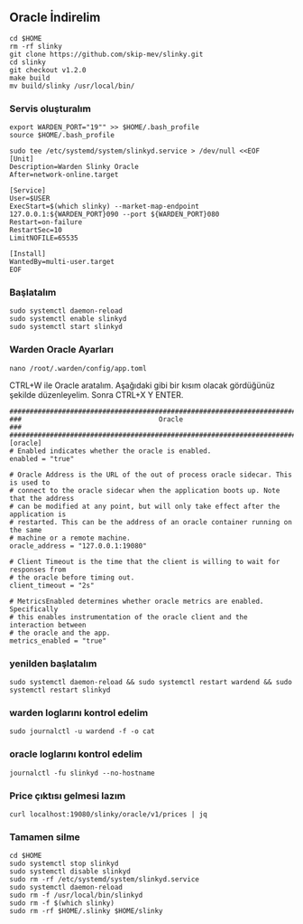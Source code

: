 ## Oracle İndirelim
```
cd $HOME
rm -rf slinky
git clone https://github.com/skip-mev/slinky.git
cd slinky
git checkout v1.2.0
make build
mv build/slinky /usr/local/bin/
```
### Servis oluşturalım
```
export WARDEN_PORT="19"" >> $HOME/.bash_profile
source $HOME/.bash_profile
```
```
sudo tee /etc/systemd/system/slinkyd.service > /dev/null <<EOF
[Unit]
Description=Warden Slinky Oracle
After=network-online.target

[Service]
User=$USER
ExecStart=$(which slinky) --market-map-endpoint 127.0.0.1:${WARDEN_PORT}090 --port ${WARDEN_PORT}080
Restart=on-failure
RestartSec=10
LimitNOFILE=65535

[Install]
WantedBy=multi-user.target
EOF
```
### Başlatalım
```
sudo systemctl daemon-reload
sudo systemctl enable slinkyd
sudo systemctl start slinkyd
```
### Warden Oracle Ayarları
```
nano /root/.warden/config/app.toml
```
CTRL+W ile Oracle aratalım. Aşağıdaki gibi bir kısım olacak gördüğünüz şekilde düzenleyelim. Sonra CTRL+X Y ENTER.
```
###############################################################################
###                                  Oracle                                 ###
###############################################################################
[oracle]
# Enabled indicates whether the oracle is enabled.
enabled = "true"

# Oracle Address is the URL of the out of process oracle sidecar. This is used to
# connect to the oracle sidecar when the application boots up. Note that the address
# can be modified at any point, but will only take effect after the application is
# restarted. This can be the address of an oracle container running on the same
# machine or a remote machine.
oracle_address = "127.0.0.1:19080"

# Client Timeout is the time that the client is willing to wait for responses from 
# the oracle before timing out.
client_timeout = "2s"

# MetricsEnabled determines whether oracle metrics are enabled. Specifically
# this enables instrumentation of the oracle client and the interaction between
# the oracle and the app.
metrics_enabled = "true"
```
### yenilden başlatalım
```
sudo systemctl daemon-reload && sudo systemctl restart wardend && sudo systemctl restart slinkyd
```
### warden loglarını kontrol edelim
```
sudo journalctl -u wardend -f -o cat
```
### oracle loglarını kontrol edelim
```
journalctl -fu slinkyd --no-hostname
```
### Price çıktısı gelmesi lazım
```
curl localhost:19080/slinky/oracle/v1/prices | jq
```
### Tamamen silme
```
cd $HOME
sudo systemctl stop slinkyd
sudo systemctl disable slinkyd
sudo rm -rf /etc/systemd/system/slinkyd.service
sudo systemctl daemon-reload
sudo rm -f /usr/local/bin/slinkyd
sudo rm -f $(which slinky)
sudo rm -rf $HOME/.slinky $HOME/slinky
```
